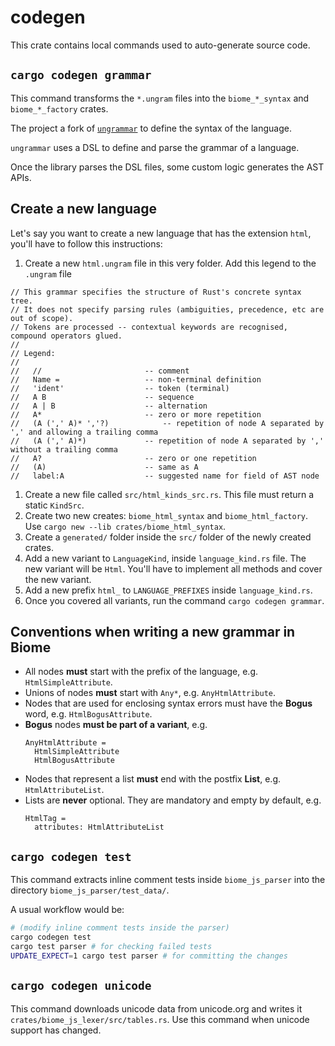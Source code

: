 # codegen

This crate contains local commands used to auto-generate source code.

## `cargo codegen grammar`
This command transforms the `*.ungram` files into the `biome_*_syntax` and `biome_*_factory` crates.

The project a fork of [`ungrammar`](https://github.com/rust-analyzer/ungrammar) to define the syntax of the language.

`ungrammar` uses a DSL to define and parse the grammar of a language.

Once the library parses the DSL files, some custom logic generates the AST APIs.

## Create a new language

Let's say you want to create a new language that has the extension `html`, you'll have to follow this instructions:

1. Create a new `html.ungram` file in this very folder.
   Add this legend to the `.ungram` file

  ```
  // This grammar specifies the structure of Rust's concrete syntax tree.
  // It does not specify parsing rules (ambiguities, precedence, etc are out of scope).
  // Tokens are processed -- contextual keywords are recognised, compound operators glued.
  //
  // Legend:
  //
  //   //          				-- comment
  //   Name =      				-- non-terminal definition
  //   'ident'     				-- token (terminal)
  //   A B         				-- sequence
  //   A | B       				-- alternation
  //   A*          				-- zero or more repetition
  //   (A (',' A)* ','?)	        -- repetition of node A separated by ',' and allowing a trailing comma
  //   (A (',' A)*)	            -- repetition of node A separated by ',' without a trailing comma
  //   A?          				-- zero or one repetition
  //   (A)         				-- same as A
  //   label:A     				-- suggested name for field of AST node
  ```
1. Create a new file called `src/html_kinds_src.rs`. This file must return a static `KindSrc`.
1. Create two new creates: `biome_html_syntax` and `biome_html_factory`. Use `cargo new --lib crates/biome_html_syntax`.
1. Create a `generated/` folder inside the `src/` folder of the newly created crates.
1. Add a new variant to `LanguageKind`, inside `language_kind.rs` file. The new variant will be `Html`. You'll have to implement
  all methods and cover the new variant.
1. Add a new prefix `html_` to `LANGUAGE_PREFIXES` inside `language_kind.rs`.
1. Once you covered all variants, run the command `cargo codegen grammar`.


## Conventions when writing a new grammar in Biome

- All nodes **must** start with the prefix of the language, e.g. `HtmlSimpleAttribute`.
- Unions of nodes **must** start with `Any*`, e.g. `AnyHtmlAttribute`.
- Nodes that are used for enclosing syntax errors must have the **Bogus** word, e.g. `HtmlBogusAttribute`.
- **Bogus** nodes **must be part of a variant**, e.g. 
  ```
  AnyHtmlAttribute = 
    HtmlSimpleAttribute
    HtmlBogusAttribute
  ```
- Nodes that represent a list **must** end with the postfix **List**, e.g. `HtmlAttributeList`.
- Lists are **never** optional. They are mandatory and empty by default, e.g.
  ```
  HtmlTag = 
    attributes: HtmlAttributeList
  ```

## `cargo codegen test`
This command extracts inline comment tests inside `biome_js_parser` into the directory `biome_js_parser/test_data/`.

A usual workflow would be:
```bash
# (modify inline comment tests inside the parser)
cargo codegen test
cargo test parser # for checking failed tests
UPDATE_EXPECT=1 cargo test parser # for committing the changes
```

## `cargo codegen unicode`
This command downloads unicode data from unicode.org and writes it `crates/biome_js_lexer/src/tables.rs`.
Use this command when unicode support has changed.
